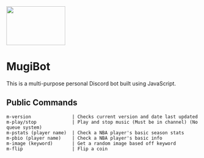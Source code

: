 <img src="https://i.imgur.com/MINhF0h.jpg" width="154" height="102">

# MugiBot
This is a multi-purpose personal Discord bot built using JavaScript.

## Public Commands
```
m-version               | Checks current version and date last updated
m-play/stop             | Play and stop music (Must be in channel) (No queue system)
m-pstats (player name)  | Check a NBA player's basic season stats
m-pbio (player name)    | Check a NBA player's basic info
m-image (keyword)       | Get a random image based off keyword
m-flip                  | Flip a coin
```